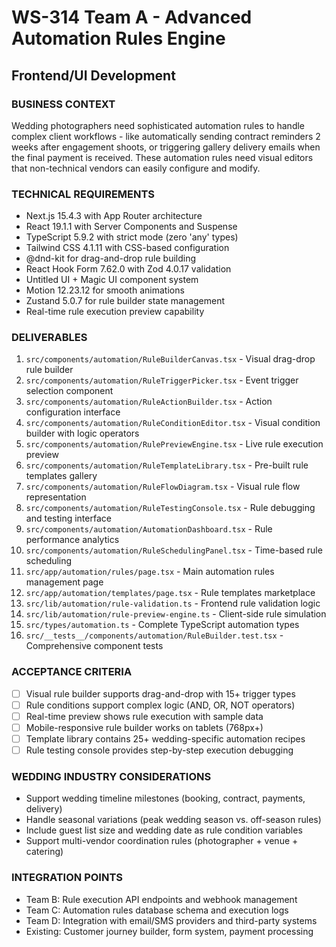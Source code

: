 # WS-314 Team A - Advanced Automation Rules Engine
## Frontend/UI Development

### BUSINESS CONTEXT
Wedding photographers need sophisticated automation rules to handle complex client workflows - like automatically sending contract reminders 2 weeks after engagement shoots, or triggering gallery delivery emails when the final payment is received. These automation rules need visual editors that non-technical vendors can easily configure and modify.

### TECHNICAL REQUIREMENTS
- Next.js 15.4.3 with App Router architecture
- React 19.1.1 with Server Components and Suspense
- TypeScript 5.9.2 with strict mode (zero 'any' types)
- Tailwind CSS 4.1.11 with CSS-based configuration
- @dnd-kit for drag-and-drop rule building
- React Hook Form 7.62.0 with Zod 4.0.17 validation
- Untitled UI + Magic UI component system
- Motion 12.23.12 for smooth animations
- Zustand 5.0.7 for rule builder state management
- Real-time rule execution preview capability

### DELIVERABLES
1. `src/components/automation/RuleBuilderCanvas.tsx` - Visual drag-drop rule builder
2. `src/components/automation/RuleTriggerPicker.tsx` - Event trigger selection component
3. `src/components/automation/RuleActionBuilder.tsx` - Action configuration interface
4. `src/components/automation/RuleConditionEditor.tsx` - Visual condition builder with logic operators
5. `src/components/automation/RulePreviewEngine.tsx` - Live rule execution preview
6. `src/components/automation/RuleTemplateLibrary.tsx` - Pre-built rule templates gallery
7. `src/components/automation/RuleFlowDiagram.tsx` - Visual rule flow representation
8. `src/components/automation/RuleTestingConsole.tsx` - Rule debugging and testing interface
9. `src/components/automation/AutomationDashboard.tsx` - Rule performance analytics
10. `src/components/automation/RuleSchedulingPanel.tsx` - Time-based rule scheduling
11. `src/app/automation/rules/page.tsx` - Main automation rules management page
12. `src/app/automation/templates/page.tsx` - Rule templates marketplace
13. `src/lib/automation/rule-validation.ts` - Frontend rule validation logic
14. `src/lib/automation/rule-preview-engine.ts` - Client-side rule simulation
15. `src/types/automation.ts` - Complete TypeScript automation types
16. `src/__tests__/components/automation/RuleBuilder.test.tsx` - Comprehensive component tests

### ACCEPTANCE CRITERIA
- [ ] Visual rule builder supports drag-and-drop with 15+ trigger types
- [ ] Rule conditions support complex logic (AND, OR, NOT operators)
- [ ] Real-time preview shows rule execution with sample data
- [ ] Mobile-responsive rule builder works on tablets (768px+)
- [ ] Template library contains 25+ wedding-specific automation recipes
- [ ] Rule testing console provides step-by-step execution debugging

### WEDDING INDUSTRY CONSIDERATIONS
- Support wedding timeline milestones (booking, contract, payments, delivery)
- Handle seasonal variations (peak wedding season vs. off-season rules)
- Include guest list size and wedding date as rule condition variables
- Support multi-vendor coordination rules (photographer + venue + catering)

### INTEGRATION POINTS
- Team B: Rule execution API endpoints and webhook management
- Team C: Automation rules database schema and execution logs
- Team D: Integration with email/SMS providers and third-party systems
- Existing: Customer journey builder, form system, payment processing